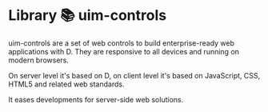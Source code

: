 # Library 📚 uim-controls

uim-controls are a set of web controls to build enterprise-ready web applications with D. They are responsive to all devices and running on modern browsers. 

On server level it's based on D, on client level it's based on JavaScript, CSS, HTML5 and related web standards. 

It eases developments for server-side web solutions.
